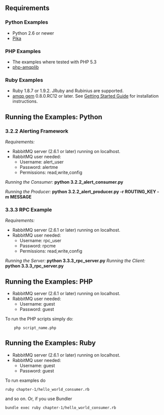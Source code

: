  

## Requirements ##

### Python Examples ###

* Python 2.6 or newer
* [Pika](https://github.com/pika/pika)

### PHP Examples ###
* The examples where tested with PHP 5.3
* [php-amqplib](http://github.com/tnc/php-amqplib)

### Ruby Examples ###
* Ruby 1.8.7 or 1.9.2. JRuby and Rubinius are supported.
* [amqp gem](http://github.com/ruby-amqp/amqp) 0.8.0.RC12 or later. See [Getting Started Guide](http://bit.ly/jcuACj) for installation instructions.

## Running the Examples: Python ##

### 3.2.2 Alerting Framework ###

_Requirements:_

* RabbitMQ server (2.6.1 or later) running on localhost.
* RabbitMQ user needed:
	* Username: alert\_user
	* Password: alertme
	* Permissions: read,write,config

_Running the Consumer:_  __python 3.2.2\_alert\_consumer.py__

_Running the Producer:_ __python 3.2.2\_alert\_producer.py -r ROUTING\_KEY -m MESSAGE__


### 3.3.3 RPC Example ###

_Requirements:_

* RabbitMQ server (2.6.1 or later) running on localhost.
* RabbitMQ user needed:
	* Username: rpc\_user
	* Password: rpcme
	* Permissions: read,write,config


_Running the Server:_ __python 3.3.3\_rpc\_server.py__
_Running the Client:_ __python 3.3.3\_rpc\_server.py__

## Running the Examples: PHP ##

* RabbitMQ server (2.6.1 or later) running on localhost.
* RabbitMQ user needed:
	* Username: guest
	* Password: guest

To run the PHP scripts simply do:

		php script_name.php

## Running the Examples: Ruby ##

* RabbitMQ server (2.6.1 or later) running on localhost.
* RabbitMQ user needed:
	* Username: guest
	* Password: guest

To run examples do

    ruby chapter-1/hello_world_consumer.rb

and so on. Or, if you use Bundler

    bundle exec ruby chapter-1/hello_world_consumer.rb

 

